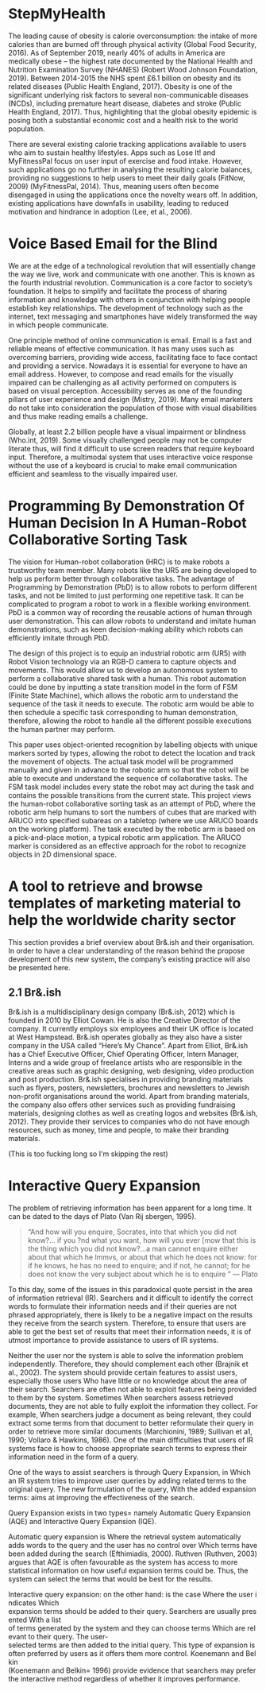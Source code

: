 # StepMyHealth

The leading cause of obesity is calorie overconsumption: the intake of more calories than are burned off through physical activity (Global Food Security, 2016). As of September 2019, nearly 40% of adults in America are medically obese – the highest rate documented by the National Health and Nutrition Examination Survey (NHANES) (Robert Wood Johnson Foundation, 2019). Between 2014-2015 the NHS spent £6.1 billion on obesity and its related diseases (Public Health England, 2017). Obesity is one of the significant underlying risk factors to several non-communicable diseases (NCDs), including premature heart disease, diabetes and stroke (Public Health England, 2017). Thus, highlighting that the global obesity epidemic is posing both a substantial economic cost and a health risk to the world population.

There are several existing calorie tracking applications available to users who aim to sustain healthy lifestyles. Apps such as Lose It! and MyFitnessPal focus on user input of exercise and food intake. However, such applications go no further in analysing the resulting calorie balances, providing no suggestions to help users to meet their daily goals (FitNow, 2009) (MyFitnessPal, 2014). Thus, meaning users often become disengaged in using the applications once the novelty wears off. In addition, existing applications have downfalls in usability, leading to reduced motivation and hindrance in adoption (Lee, et al., 2006).

# Voice Based Email for the Blind

We are at the edge of a technological revolution that will essentially change the way we live, work and communicate with one another. This is known as the fourth industrial revolution. Communication is a core factor to society’s foundation. It helps to simplify and facilitate the process of sharing information and knowledge with others in conjunction with helping people establish key relationships. The development of technology such as the internet, text messaging and smartphones have widely transformed the way in which people communicate.

One principle method of online communication is email. Email is a fast and reliable means of effective communication. It has many uses such as overcoming barriers, providing wide access, facilitating face to face contact and providing a service. Nowadays it is essential for everyone to have an email address. However, to compose and read emails for the visually impaired can be challenging as all activity performed on computers is based on visual perception. Accessibility serves as one of the founding pillars of user experience and design (Mistry, 2019). Many email marketers do not take into consideration the population of those with visual disabilities and thus make reading emails a challenge.

Globally, at least 2.2 billion people have a visual impairment or blindness (Who.int, 2019). Some visually challenged people may not be computer literate thus, will find it difficult to use screen readers that require keyboard input. Therefore, a multimodal system that uses interactive voice response without the use of a keyboard is crucial to make email communication efficient and seamless to the visually impaired user.

# Programming By Demonstration Of Human Decision In A Human-Robot Collaborative Sorting Task

The vision for Human-robot collaboration (HRC) is to make robots a trustworthy team member. Many robots like the UR5 are being developed to help us perform better through collaborative tasks. The advantage of Programming by Demonstration (PbD) is to allow robots to perform different tasks, and not be limited to just performing one repetitive task. It can be complicated to program a robot to work in a flexible working environment. PbD is a common way of recording the reusable actions of human through user demonstration. This can allow robots to understand and imitate human demonstrations, such as keen decision-making ability which robots can efficiently imitate through PbD.

The design of this project is to equip an industrial robotic arm (UR5) with Robot Vision technology via an RGB-D camera to capture objects and movements. This would allow us to develop an autonomous system to perform a collaborative shared task with a human. This robot automation could be done by inputting a state transition model in the form of FSM (Finite State Machine), which allows the robotic arm to understand the sequence of the task it needs to execute. The robotic arm would be able to then schedule a specific task corresponding to human demonstration, therefore, allowing the robot to handle all the different possible executions the human partner may perform.

This paper uses object-oriented recognition by labelling objects with unique markers sorted by types, allowing the robot to detect the location and track the movement of objects. The actual task model will be programmed manually and given in advance to the robotic arm so that the robot will be able to execute and understand the sequence of collaborative tasks. The FSM task model includes every state the robot may act during the task and contains the possible transitions from the current state. This project views the human-robot collaborative sorting task as an attempt of PbD, where the robotic arm help humans to sort the numbers of cubes that are marked with ARUCO into specified subareas on a tabletop (where we use ARUCO boards on the working platform). The task executed by the robotic arm is based on a pick-and-place motion, a typical robotic arm application. The ARUCO marker is considered as an effective approach for the robot to recognize objects in 2D dimensional space.

# A tool to retrieve and browse templates of marketing material to help the worldwide charity sector

This section provides a brief overview about Br&.ish and their organisation. In order to have a clear understanding of the reason behind the propose development of this new system, the company’s existing practice will also be presented here.

## 2.1 Br&.ish

Br&.ish is a multidisciplinary design company (Br&.ish, 2012) which is founded in 2010 by Elliot Cowan. He is also the Creative Director of the company. It currently employs six employees and their UK office is located at West Hampstead. Br&.ish operates globally as they also have a sister company in the USA called “Here’s My Chance”. Apart from Elliot, Br&.ish has a Chief Executive Officer, Chief Operating Officer, Intern Manager, Interns and a wide group of freelance artists who are responsible in the creative areas such as graphic designing, web designing, video production and post production. Br&.ish specialises in providing branding materials such as flyers, posters, newsletters, brochures and newsletters to Jewish non-profit organisations around the world. Apart from branding materials, the company also offers other services such as providing fundraising materials, designing clothes as well as creating logos and websites (Br&.ish, 2012). They provide their services to companies who do not have enough resources, such as money, time and people, to make their branding materials.

(This is too fucking long so I'm skipping the rest)

# Interactive Query Expansion

The problem of retrieving information has been apparent for a long time. It can be dated to the days of Plato (Van Rij sbergen, 1995).

> “And how will you enquire, Socrates, into that which you did not know?... if you ?nd what
> you want, how will you ever [mow that this is the thing which you did not know?...a man
> cannot enquire either about that which he lmmvs, or about that which he does not know: for
> if he knows, he has no need to enquire; and if not, he cannot; for he does not know the very
> subject about which he is to enquire ” — Plato

To this day, some of the issues in this paradoxical quote persist in the area of information retrieval (IR). Searchers and it difficult to identify the correct words to formulate their information needs and if their queries are not phrased appropriately, there is likely to be a negative impact on the results they receive from the search system. Therefore, to ensure that users are able to get the best set of results that meet their information needs, it is of utmost importance to provide assistance to users of IR systems.

Neither the user nor the system is able to solve the information problem independently. Therefore, they should complement each other (Brajnik et al., 2002). The system should provide certain features to assist users, especially those users Who have little or no knowledge about the area of their search. Searchers are often not able to exploit features being provided to them by the system. Sometimes When searchers assess retrieved documents, they are not able to fully exploit the information they collect. For example, When searchers judge a document as being relevant, they could extract some terms from that document to better reformulate their query in order to retrieve more similar documents (Marchionini, 1989; Sullivan et a1, 1990; Vollaro & Hawkins, 1986). One of the main difficulties that users of IR systems face is how to choose appropriate search terms to express their information need in the form of a query.

One of the ways to assist searchers is through Query Expansion, in Which an IR system tries to improve user queries by adding related terms to the original query. The new formulation of the query, With the added expansion terms: aims at improving the effectiveness of the search.

Query Expansion exists in two types= namely Automatic Query Expansion (AQE) and Interactive Query Expansion (IQE).

Automatic query expansion is Where the retrieval system automatically adds words to the query and the user has no control over Which terms have been added during the search (Efthimiadis, 2000). Ruthven (Ruthven, 2003) argues that AQE is often favourable as the system has access to more statistical information on how useful expansion terms could be. Thus, the system can select the terms that would be best for the results.

Interactive query expansion: on the other hand: is the case Where the user indicates Which expansion terms should be added to their query. Searchers are usually presented With a list of terms generated by the system and they can choose terms Which are relevant to their query. The user-selected terms are then added to the initial query. This type of expansion is often preferred by users as it offers them more control. Koenemann and Belkin (Koenemann and Belkin= 1996) provide evidence that searchers may prefer the interactive method regardless of whether it improves performance.

